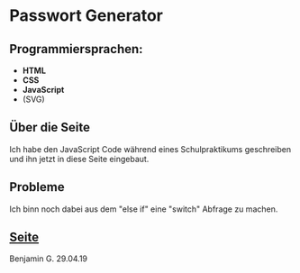 # Passwort Generator
## Programmiersprachen:
- **HTML**
- **CSS**
- **JavaScript**
- (SVG)
## Über die Seite
Ich habe den JavaScript Code während eines Schulpraktikums geschreiben und ihn jetzt in diese Seite eingebaut.
## Probleme
Ich binn noch dabei aus dem "else if" eine "switch" Abfrage zu machen.

## [Seite](https://nimajnebg.github.io/passwort.html) 

Benjamin G. 29.04.19
